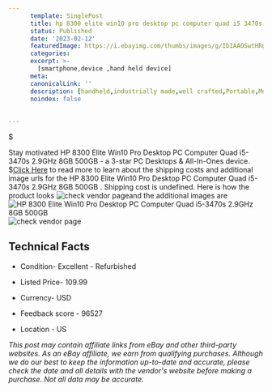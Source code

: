 ```yaml
---
      template: SinglePost
      title: hp 8300 elite win10 pro desktop pc computer quad i5 3470s 2 9ghz 8gb 500gb 
      status: Published
      date: '2023-02-12'
      featuredImage: https://i.ebayimg.com/thumbs/images/g/IbIAAOSwtHRgEava/s-l225.jpg
      categories: 
      excerpt: >-
        [smartphone,device ,hand held device]
      meta:
      canonicalLink: ''
      description: [handheld,industrially made,well crafted,Portable,Mobile,Compact,Convenient,Lightweight,Maneuverable,Man-portable,Miniature,Carriable,Hand-held,Light,Holdable,Transportable,Mobile device,Pocket-sized,On-the-go,Wireless,Cordless,Compact size,Convenient size, smartphone,device ,hand held device]
      noindex: false
      
        
---
```

$

Stay motivated HP 8300 Elite Win10 Pro Desktop PC Computer Quad i5-3470s 2.9GHz 8GB 500GB  - a 3-star PC Desktops & All-In-Ones device.
$[Click Here](https://www.ebay.com/itm/282653833073?hash=item41cf7b3771%3Ag%3AIbIAAOSwtHRgEava&amdata=enc%3AAQAHAAAA4MZoYqcBJiGh%2BpSzhE2lWHbqJ38swNZV2iOZYPoNzKlUK%2FElYD972iMEunXdjBqWuLVIAlZn06h2zUwHOBhtlZAwVBf8DCH2cQB5Lk6ufv2z21gdTBehfvgOF4IwBl%2BeV2gnMypRzR8RlJ%2BiLoTf8xhCYc0tr%2Byt0e03et9cnYWFPV%2BgmOuLx4cr1u4g9TAUaWp2W%2BtjD8NrYttZd5Pe%2FpSTDL2saOB0XhgDAOLT1Eu2K0415OSdYmjAXOPoS3BE3uTbCqhKdrmTmrUy2nqqH8bWrUWvR%2B7XsymlEObPmZ21&mkevt=1&mkcid=1&mkrid=711-53200-19255-0&campid=%253CePNCampaignId%253E&customid=%253CreferenceId%253E&toolid=10049) to read more to learn about the shipping costs and additional image urls for the HP 8300 Elite Win10 Pro Desktop PC Computer Quad i5-3470s 2.9GHz 8GB 500GB . Shipping cost is undefined. Here is how the product looks ![check vendor page](https://i.ebayimg.com/thumbs/images/g/IbIAAOSwtHRgEava/s-l225.jpg)and the additional images are![HP 8300 Elite Win10 Pro Desktop PC Computer Quad i5-3470s 2.9GHz 8GB 500GB ](https://i.ebayimg.com/images/g/IbIAAOSwtHRgEava/s-l1200.jpg)![check vendor page](https://origin-galleryplus.ebayimg.com/ws/web/282653833073_2_0_1/225x225.jpg,https://origin-galleryplus.ebayimg.com/ws/web/282653833073_3_0_1/225x225.jpg,https://origin-galleryplus.ebayimg.com/ws/web/282653833073_4_0_1/225x225.jpg,https://origin-galleryplus.ebayimg.com/ws/web/282653833073_5_0_1/225x225.jpg)



 ## Technical Facts 



     
      

 - Condition- Excellent - Refurbished 


      

 - Listed Price- 109.99 


      

 - Currency- USD 


      

 - Feedback score - 96527 


      

 - Location - US 


      
      

 *_This post may contain affiliate links from eBay and other third-party websites. As an eBay affiliate, we earn from qualifying purchases. Although we do our best to keep the information up-to-date and accurate, please check the date and all details with the vendor's website before making a purchase. Not all data may be accurate._*






